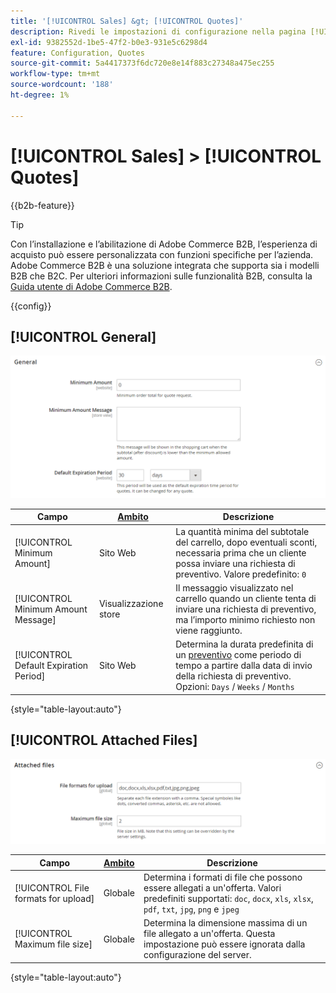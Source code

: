 ```yaml
---
title: '[!UICONTROL Sales] &gt; [!UICONTROL Quotes]'
description: Rivedi le impostazioni di configurazione nella pagina [!UICONTROL Sales] &gt; [!UICONTROL Quotes] dell'amministratore di Commerce.
exl-id: 9382552d-1be5-47f2-b0e3-931e5c6298d4
feature: Configuration, Quotes
source-git-commit: 5a4417373f6dc720e8e14f883c27348a475ec255
workflow-type: tm+mt
source-wordcount: '188'
ht-degree: 1%

---
```


# [!UICONTROL Sales] > [!UICONTROL Quotes]

{{b2b-feature}}

>[!TIP]
>
>Con l’installazione e l’abilitazione di Adobe Commerce B2B, l’esperienza di acquisto può essere personalizzata con funzioni specifiche per l’azienda. Adobe Commerce B2B è una soluzione integrata che supporta sia i modelli B2B che B2C. Per ulteriori informazioni sulle funzionalità B2B, consulta la [Guida utente di Adobe Commerce B2B](https://experienceleague.adobe.com/docs/commerce-admin/b2b/introduction.html).

{{config}}

<!-- [Quotes](https://experienceleague.adobe.com/en/docs/commerce-admin/b2b/quotes/quotes) -->

## [!UICONTROL General]

![Generale](./assets/quotes-general.png)<!-- zoom -->

| Campo | [Ambito](../../getting-started/websites-stores-views.md#scope-settings) | Descrizione |
|--- |--- |--- |
| [!UICONTROL Minimum Amount] | Sito Web | La quantità minima del subtotale del carrello, dopo eventuali sconti, necessaria prima che un cliente possa inviare una richiesta di preventivo. Valore predefinito: `0` |
| [!UICONTROL Minimum Amount Message] | Visualizzazione store | Il messaggio visualizzato nel carrello quando un cliente tenta di inviare una richiesta di preventivo, ma l’importo minimo richiesto non viene raggiunto. |
| [!UICONTROL Default Expiration Period] | Sito Web | Determina la durata predefinita di un [preventivo](../../b2b/quote-price-negotiation.md) come periodo di tempo a partire dalla data di invio della richiesta di preventivo. Opzioni: `Days` / `Weeks` / `Months` |

{style="table-layout:auto"}

## [!UICONTROL Attached Files]

![File allegati](./assets/quotes-attached-files.png)<!-- zoom -->

| Campo | [Ambito](../../getting-started/websites-stores-views.md#scope-settings) | Descrizione |
|--- |--- |--- |
| [!UICONTROL File formats for upload] | Globale | Determina i formati di file che possono essere allegati a un&#39;offerta. Valori predefiniti supportati: `doc`, `docx`, `xls`, `xlsx`, `pdf`, `txt`, `jpg`, `png` e `jpeg` |
| [!UICONTROL Maximum file size] | Globale | Determina la dimensione massima di un file allegato a un&#39;offerta. Questa impostazione può essere ignorata dalla configurazione del server. |

{style="table-layout:auto"}
